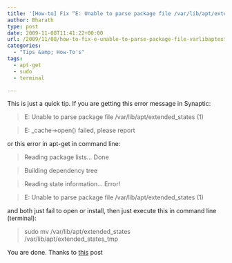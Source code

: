 ```yaml
---
title: '[How-to] Fix “E: Unable to parse package file /var/lib/apt/extended_states (1)”  error in Synaptic or apt-get'
author: Bharath
type: post
date: 2009-11-08T11:41:22+00:00
url: /2009/11/08/how-to-fix-e-unable-to-parse-package-file-varlibaptextended_states-1-error-in-synaptic-or-apt-get/
categories:
  - "Tips &amp; How-To's"
tags:
  - apt-get
  - sudo
  - terminal

---
```

This is just a quick tip. If you are getting this error message in Synaptic:

> E: Unable to parse package file /var/lib/apt/extended_states (1)
  
> E: _cache->open() failed, please report

or this error in apt-get in command line:

> Reading package lists&#8230; Done
  
> Building dependency tree
  
> Reading state information&#8230; Error!
  
> E: Unable to parse package file /var/lib/apt/extended_states (1)

and both just fail to open or install, then just execute this in command line (terminal):

> sudo mv /var/lib/apt/extended\_states /var/lib/apt/extended\_states_tmp

You are done. Thanks to [this][1] post

 [1]: https://ubuntuforums.org/showthread.php?t=724916